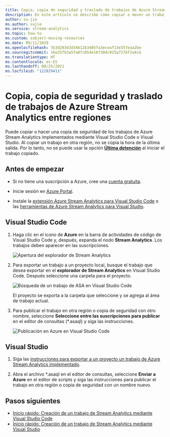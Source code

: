 ```yaml
---
title: Copia, copia de seguridad y traslado de trabajos de Azure Stream Analytics entre regiones
description: En este artículo se describe cómo copiar o mover un trabajo de Azure Stream Analytics y cómo hacer una copia de seguridad de este.
author: su-jie
ms.author: sujie
ms.service: stream-analytics
ms.topic: how-to
ms.custom: subject-moving-resources
ms.date: 09/11/2019
ms.openlocfilehash: 7b3d203d3d34612b3495fa3eceaf13e357eaa2be
ms.sourcegitcommit: 16e25fb3a5fa8fc054e16f30dc925a7276f2a4cb
ms.translationtype: HT
ms.contentlocale: es-ES
ms.lasthandoff: 08/25/2021
ms.locfileid: "122829411"
---
```

# <a name="copy-back-up-and-move-your-azure-stream-analytics-jobs-between-regions"></a>Copia, copia de seguridad y traslado de trabajos de Azure Stream Analytics entre regiones

Puede copiar o hacer una copia de seguridad de los trabajos de Azure Stream Analytics implementados mediante Visual Studio Code o Visual Studio. Al copiar un trabajo en otra región, no se copia la hora de la última salida. Por lo tanto, no se puede usar la opción [**Última detención**](./start-job.md#start-options) al iniciar el trabajo copiado.

## <a name="before-you-begin"></a>Antes de empezar
* Si no tiene una suscripción a Azure, cree una [cuenta gratuita](https://azure.microsoft.com/free/).

* Inicie sesión en [Azure Portal](https://portal.azure.com/).

* Instale la [extensión Azure Stream Analytics para Visual Studio Code](quick-create-visual-studio-code.md#install-the-azure-stream-analytics-tools-extension) o las [herramientas de Azure Stream Analytics para Visual Studio](quick-create-visual-studio-code.md#install-the-azure-stream-analytics-tools-extension).  

## <a name="visual-studio-code"></a>Visual Studio Code

1. Haga clic en el icono de **Azure** en la barra de actividades de código de Visual Studio Code y, después, expanda el nodo **Stream Analytics**. Los trabajos deben aparecer en las suscripciones.

   ![Apertura del explorador de Stream Analytics](./media/vscode-explore-jobs/open-explorer.png)

2. Para exportar un trabajo a un proyecto local, busque el trabajo que desea exportar en el **explorador de Stream Analytics** en Visual Studio Code. Después seleccione una carpeta para el proyecto.

    ![Búsqueda de un trabajo de ASA en Visual Studio Code](./media/vscode-explore-jobs/export-job.png)

    El proyecto se exporta a la carpeta que seleccione y se agrega al área de trabajo actual.

3. Para publicar el trabajo en otra región o copia de seguridad con otro nombre, seleccione **Seleccione entre las suscripciones para publicar** en el editor de consultas (\*.asaql) y siga las instrucciones.

    ![Publicación en Azure en Visual Studio Code](./media/quick-create-visual-studio-code/submit-job.png)

## <a name="visual-studio"></a>Visual Studio

1. Siga las [instrucciones para exportar a un proyecto un trabajo de Azure Stream Analytics implementado](./stream-analytics-vs-tools.md#export-jobs-to-a-project).

2. Abra el archivo \*.asaql en el editor de consultas, seleccione **Enviar a Azure** en el editor de scripts y siga las instrucciones para publicar el trabajo en otra región o copia de seguridad con un nombre nuevo.

## <a name="next-steps"></a>Pasos siguientes

* [Inicio rápido: Creación de un trabajo de Stream Analytics mediante Visual Studio Code](quick-create-visual-studio-code.md)
* [Inicio rápido: Creación de un trabajo de Stream Analytics mediante Visual Studio](stream-analytics-quick-create-vs.md)